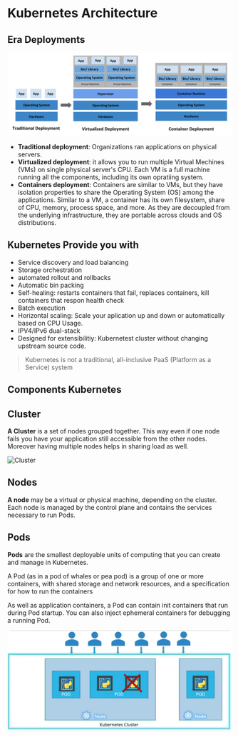 # Kubernetes Architecture

## Era Deployments
![evolution deployments](/images/container-evolution.svg)

* **Traditional deployment**: Organizations ran applications on physical servers.
* **Virtualized deployment**: it allows you to run multiple Virtual Mechines (VMs) on single physical server's CPU. Each VM is a full machine running all the components, including its own opratiing system.
* **Containers deployment**: Containers are similar to VMs, but they have isolation properties to share the Operating System (OS) among the applications. Similar to a VM, a container has its own filesystem, share of CPU, memory, process space, and more. As they are decoupled from the underlying infrastructure, they are portable across clouds and OS distributions.

## Kubernetes Provide you with
* Service discovery and load balancing
* Storage orchestration
* automated rollout and rollbacks
* Automatic bin packing
* Self-healing: restarts containers that fail, replaces containers, kill containers that respon health check
* Batch execution
* Horizontal scaling: Scale your aplication up and down or automatically based on CPU Usage.
* IPV4/IPv6 dual-stack
* Designed for extensibilitiy: Kubernetest cluster without changing upstream source code.


> Kubernetes is not a traditional, all-inclusive PaaS (Platform as a Service) system

## Components Kubernetes


## Cluster
**A Cluster** is a set of nodes grouped together. This way even if one node fails you have your application still accessible from the other nodes. Moreover having multiple nodes helps in sharing load as well.

![Cluster](https://kubernetes.io/images/docs/kubernetes-cluster-architecture.svg)

## Nodes
**A node** may be a virtual or physical machine, depending on the cluster. Each node is managed by the control plane and contains the services necessary to run Pods.

## Pods
**Pods** are the smallest deployable units of computing that you can create and manage in Kubernetes.

A Pod (as in a pod of whales or pea pod) is a group of one or more containers, with shared storage and network resources, and a specification for how to run the containers

As well as application containers, a Pod can contain init containers that run during Pod startup. You can also inject ephemeral containers for debugging a running Pod.

![pods concepts](/images/pods-concepts.png)

